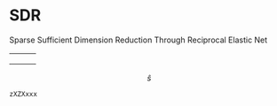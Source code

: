 # SDR
Sparse Sufficient Dimension Reduction Through Reciprocal Elastic Net

|      |      |      |
| ---- | ---- | ---- |
|      |      |      |
|      |      |      |
|      |      |      |

$$
\hat{s}
$$

```
zXZXxxx
```

